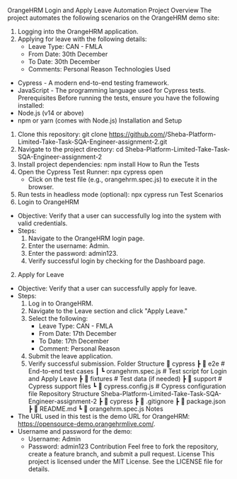 OrangeHRM Login and Apply Leave Automation
Project Overview
The project automates the following scenarios on the OrangeHRM demo site:
1. Logging into the OrangeHRM application.
2. Applying for leave with the following details:
   - Leave Type: CAN - FMLA
   - From Date: 30th December
   - To Date: 30th December
   - Comments: Personal Reason
Technologies Used
- Cypress - A modern end-to-end testing framework.
- JavaScript - The programming language used for Cypress tests.
Prerequisites
Before running the tests, ensure you have the following installed:
- Node.js (v14 or above)
- npm or yarn (comes with Node.js)
Installation and Setup
1. Clone this repository:
   git clone https://github.com/<your-username>/Sheba-Platform-Limited-Take-Task-SQA-Engineer-assignment-2.git
2. Navigate to the project directory:
   cd Sheba-Platform-Limited-Take-Task-SQA-Engineer-assignment-2
3. Install project dependencies:
   npm install
How to Run the Tests
1. Open the Cypress Test Runner:
   npx cypress open
   - Click on the test file (e.g., orangehrm.spec.js) to execute it in the browser.
2. Run tests in headless mode (optional):
   npx cypress run
Test Scenarios
1. Login to OrangeHRM
- Objective: Verify that a user can successfully log into the system with valid credentials.
- Steps:
  1. Navigate to the OrangeHRM login page.
  2. Enter the username: Admin.
  3. Enter the password: admin123.
  4. Verify successful login by checking for the Dashboard page.
2. Apply for Leave
- Objective: Verify that a user can successfully apply for leave.
- Steps:
  1. Log in to OrangeHRM.
  2. Navigate to the Leave section and click "Apply Leave."
  3. Select the following:
     - Leave Type: CAN - FMLA
     - From Date: 17th December
     - To Date: 17th December
     - Comment: Personal Reason
  4. Submit the leave application.
  5. Verify successful submission.
Folder Structure
📁 cypress
 ┣ 📁 e2e                 # End-to-end test cases
 ┃ ┗ orangehrm.spec.js    # Test script for Login and Apply Leave
 ┣ 📁 fixtures            # Test data (if needed)
 ┣ 📁 support             # Cypress support files
 ┗ 📄 cypress.config.js   # Cypress configuration file
Repository Structure
Sheba-Platform-Limited-Take-Task-SQA-Engineer-assignment-2
 ┣ 📁 cypress
 ┣ 📄 .gitignore
 ┣ 📄 package.json
 ┣ 📄 README.md
 ┗ 📄 orangehrm.spec.js
Notes
- The URL used in this test is the demo URL for OrangeHRM: https://opensource-demo.orangehrmlive.com/.
- Username and password for the demo:
  - Username: Admin
  - Password: admin123
Contribution
Feel free to fork the repository, create a feature branch, and submit a pull request.
License
This project is licensed under the MIT License. See the LICENSE file for details.

